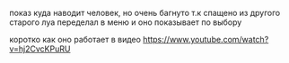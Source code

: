 показ куда наводит человек, но очень багнуто т.к спащено из другого старого луа
переделал в меню и оно показывает по выбору

коротко как оно работает в видео
https://www.youtube.com/watch?v=hj2CvcKPuRU
